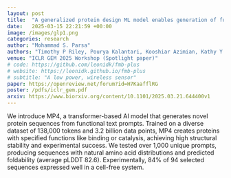 ```yaml
---
layout: post
title:  "A generalized protein design ML model enables generation of functional de novo proteins"
date:   2025-03-15 22:21:59 +00:00
image: /images/glp1.png
categories: research
author: "Mohammad S. Parsa"
authors: "Timothy P Riley, Pourya Kalantari, Kooshiar Azimian, Kathy Y Wei, Oleg Matusovsky, <u>Mohammad S. Parsa</u>"
venue: "ICLR GEM 2025 Workshop (Spotlight paper)"
# code: https://github.com/leonidk/fmb-plus
# website: https://leonidk.github.io/fmb-plus
# subtitle: "A low power, wireless sensor"
paper: https://openreview.net/forum?id=H7KaafflRG
poster: /pdfs/iclr_gem.pdf
arxiv: https://www.biorxiv.org/content/10.1101/2025.03.21.644400v1
---
```

We introduce MP4, a transformer-based AI model that generates novel protein sequences from functional text prompts. Trained on a diverse dataset of 138,000 tokens and 3.2 billion data points, MP4 creates proteins with specified functions like binding or catalysis, achieving high structural stability and experimental success. We tested over 1,000 unique prompts, producing sequences with natural amino acid distributions and predicted foldability (average pLDDT 82.6). Experimentally, 84% of 94 selected sequences expressed well in a cell-free system.
